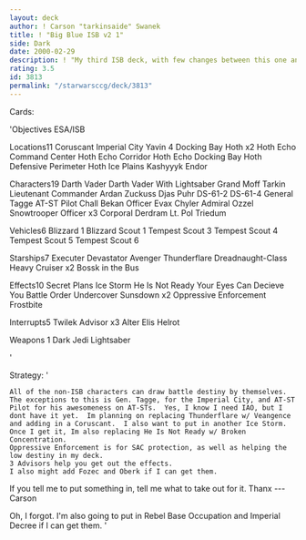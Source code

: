 ```yaml
---
layout: deck
author: ! Carson "tarkinsaide" Swanek
title: ! "Big Blue ISB v2 1"
side: Dark
date: 2000-02-29
description: ! "My third ISB deck, with few changes between this one and the last."
rating: 3.5
id: 3813
permalink: "/starwarsccg/deck/3813"
---
```

Cards: 

'Objectives
ESA/ISB

Locations11
Coruscant Imperial City
Yavin 4 Docking Bay
Hoth x2
Hoth Echo Command Center
Hoth Echo Corridor
Hoth Echo Docking Bay
Hoth Defensive Perimeter
Hoth Ice Plains
Kashyyyk
Endor

Characters19
Darth Vader
Darth Vader With Lightsaber
Grand Moff Tarkin
Lieutenant Commander Ardan
Zuckuss
Djas Puhr
DS-61-2
DS-61-4
General Tagge
AT-ST Pilot
Chall Bekan
Officer Evax
Chyler
Admiral Ozzel
Snowtrooper Officer x3
Corporal Derdram
Lt. Pol Triedum

Vehicles6
Blizzard 1
Blizzard Scout 1
Tempest Scout 3
Tempest Scout 4
Tempest Scout 5
Tempest Scout 6

Starships7
Executer
Devastator
Avenger
Thunderflare
Dreadnaught-Class Heavy Cruiser x2
Bossk in the Bus

Effects10
Secret Plans
Ice Storm
He Is Not Ready
Your Eyes Can Decieve You
Battle Order
Undercover
Sunsdown x2
Oppressive Enforcement
Frostbite

Interrupts5
Twilek Advisor x3
Alter
Elis Helrot

Weapons 1
Dark Jedi Lightsaber

'

Strategy: '

	All of the non-ISB characters can draw battle destiny by themselves.  The exceptions to this is Gen. Tagge, for the Imperial City, and AT-ST Pilot for his awesomeness on AT-STs.  Yes, I know I need IAO, but I dont have it yet.  Im planning on replacing Thunderflare w/ Veangence and adding in a Coruscant.  I also want to put in another Ice Storm.  Once I get it, Im also replacing He Is Not Ready w/ Broken Concentration.
	Oppressive Enforcement is for SAC protection, as well as helping the low destiny in my deck.
	3 Advisors help you get out the effects.
	I also might add Fozec and Oberk if I can get them.
If you tell me to put something in, tell me what to take out for it.
Thanx
---Carson

Oh, I forgot.  I'm also going to put in Rebel Base Occupation and Imperial Decree if I can get them. '
